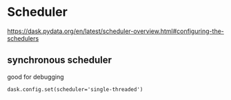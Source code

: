 # Scheduler

https://dask.pydata.org/en/latest/scheduler-overview.html#configuring-the-schedulers

## synchronous scheduler
good for debugging
```
dask.config.set(scheduler='single-threaded')
```
